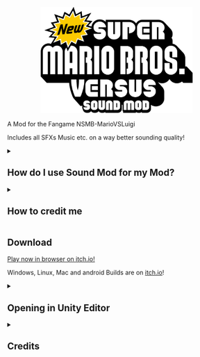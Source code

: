 <a href="https://arianlust.github.io/">
  <p align="center">
    <img src="https://raw.githubusercontent.com/ArianLust/NSMB-MarioVsLuigi-SoundMod/nightly-soundmod/Assets/Sprites/UI/Menu/mvlosoundmodlogo.png?raw=true" alt="NSMB-MarioVsLuigiSoundMod Logo" width="350px">
  </p>
</a>

A Mod for the Fangame NSMB-MarioVSLuigi

Includes all SFXs Music etc. on a way better sounding quality!

<details>
  <summary><h2>How do I use Sound Mod for my Mod?</h2></summary>
  Check out the LITE Branch of this Repository, as that branch contains the base content for Sound Mod, unless you want that extra stuff.
</details>
<details>
  <summary><h2>How to credit me</h2></summary>
In the About Section (Credits) please put this below the Mod Contributors
<h2> "This Mod uses NSMB - Mario VS Luigi's Sound Mod made by Lust"
</h2>
</details>



## Download

[Play now in browser on itch.io!](https://arianlust.itch.io/nsmbmvlsm)

Windows, Linux, Mac and android Builds are on [itch.io](https://arianlust.itch.io/nsmbmvlsm)!

<details>
  <summary><h2>Opening in Unity Editor</h2></summary>

1. Install Unity 2022.1.12f1 (or newer) via Unity Hub (Installs > Install Editor > Scroll to bottom, if you do not see the version of your choice here, switch to the "Archive" tab and open the "download archive" link)
2. Download and install [git](https://git-scm.com/downloads). Do NOT use the .zip download, as it will cause errors within Unity.
3. Open Command Prompt (Windows) or Terminal (MacOS / Linux)
4. Navigate to the folder you want the source code to be in using `cd <path>`. For example, `cd %USERPROFILE%\Documents` will save it in My Documents.
5. Clone the repository by running `git clone https://github.com/ArianLust/NSMB-MarioVSLuigi-SoundMod.git` in the Command Prompt / Terminal
  - Optionally, [fork the repository](https://github.com/ArianLust/NSMB-MarioVSLuigi-SoundMod/fork)
6. Open the project in Unity Hub (gray "Open" button in top right)
7. Change the Unity Editor to use your computer's platform in File > Build Settings
8. Create a build using "Build and Run" inside File > Build Settings, or Ctrl+B

</details>
<details>
  <summary><h2>Credits</h2></summary>
  
  <h2> Mod Creator:
  * [Lust](https://github.com/ArianLust)
  </h2>
  
  <h2> Contributors:
  * [Moddimation](https://github.com/Moddimation)
  * [BluCor](https://github.com/BluCorDev)
  * [Frosty Cake](https://github.com/xFrostyCake123)
  * [Windows10V](https://github.com/Windows10V1)
  * [vic](https://github.com/vlcoo)
  </h2>
  
</details>
  
  
  
